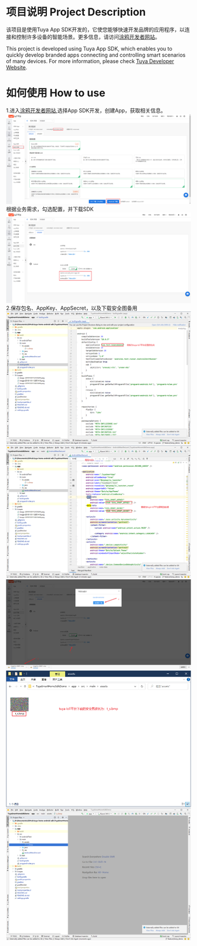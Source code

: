 # 项目说明 Project Description

该项目是使用Tuya App SDK开发的，它使您能够快速开发品牌的应用程序，以连接和控制许多设备的智能场景。更多信息，请访问[涂鸦开发者网站](https://developer.tuya.com/en/docs/iot/app-development/sdk-development/app-sdk-instruction?id=K9kjstc7t376p)。

This project is developed using Tuya App SDK, which enables you to quickly develop branded apps connecting and controlling smart scenarios of many devices. 
For more information, please check [Tuya Developer Website](https://developer.tuya.com/en/docs/iot/app-development/sdk-development/app-sdk-instruction?id=K9kjstc7t376p).


# 如何使用 How to use

1.进入[涂鸦开发者网站](https://iot.tuya.com/oem/sdkList),选择App SDK开发，创建App，获取相关信息。
![Snipaste_2020-12-25_09-41-27.png](./images/Snipaste_2020-12-25_09-41-27.png)
根据业务需求，勾选配置，并下载SDK
![Snipaste_2020-12-25_09-42-10.png](./images/Snipaste_2020-12-25_09-42-10.png)
2.保存包名、AppKey、AppSecret，以及下载安全图备用
![Snipaste_2020-12-25_10-20-09.png](./images/Snipaste_2020-12-25_10-20-09.png)
![Snipaste_2020-12-25_10-17-11.png](./images/Snipaste_2020-12-25_10-17-11.png)
![Snipaste_2020-12-25_10-11-26.png](./images/Snipaste_2020-12-25_10-11-26.png)
![Snipaste_2020-12-25_10-13-09.png](./images/Snipaste_2020-12-25_10-13-09.png)
![Snipaste_2020-12-25_10-13-25.png](./images/Snipaste_2020-12-25_10-13-25.png)
